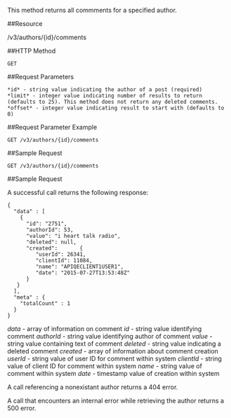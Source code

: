 This method returns all commments for a specified author.

##Resource

  /v3/authors/{id}/comments

##HTTP Method

	GET

##Request Parameters

	*id* - string value indicating the author of a post (required)
	*limit* - integer value indicating number of results to return (defaults to 25). This method does not return any deleted comments.
	*offset* - integer value indicating result to start with (defaults to 0)

##Request Parameter Example

	GET /v3/authors/{id}/comments

##Sample Request

	GET /v3/authors/{id}/comments

##Sample Request

A successful call returns the following response:
```
{
  "data" : [
    {
      "id": "2751",
      "authorId": 53,
      "value": "i heart talk radio",
      "deleted": null,
      "created":       {
         "userId": 26341,
         "clientId": 11084,
         "name": "APIQECLIENT1USER1",
         "date": "2015-07-27T13:53:48Z"
      }
   }
  ],
  "meta" : {
    "totalCount" : 1 
  }
}
``` 

  *data* - array of information on comment
    *id* - string value identifying comment
    *authorId* - string value identifying author of comment
    *value* - string value containing text of comment
    *deleted* - string value indicating a deleted comment
    *created* - array of information about comment creation
      *userId* - string value of user ID for comment within system
      *clientId* - string value of client ID for comment within system
      *name* - string value of comment within system
      *date* - timestamp value of creation within system

A call referencing a nonexistant author returns a 404 error.

A call that encounters an internal error while retrieving the author returns a 500 error.
